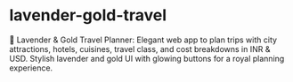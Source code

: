 # lavender-gold-travel
💜 Lavender &amp; Gold Travel Planner: Elegant web app to plan trips with city attractions, hotels, cuisines, travel class, and cost breakdowns in INR &amp; USD. Stylish lavender and gold UI with glowing buttons for a royal planning experience.
